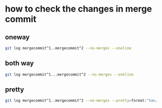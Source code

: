 # how to check the changes in merge commit

## oneway

```bash
git log mergecommit^1..mergecommit^2 --no-merges --oneline
```

## both way

```bash
git log mergecommit^1...mergecommit^2 --no-merges --oneline
```

## pretty

```bash
git log mergecommit^1..mergecommit^2 --no-merges --pretty=format:"%an, %H%n%s%n"
```
